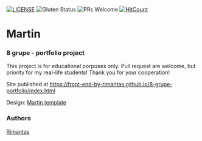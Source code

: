 [![LICENSE](https://img.shields.io/badge/license-MIT-blue.svg?style=flat-square)](https://github.com/belauzas/HTML5-website-template/blob/master/LICENSE.md)
![Gluten Status](https://img.shields.io/badge/Gluten-Free-green.svg)
![PRs Welcome](https://img.shields.io/badge/PRs-welcome-brightgreen.svg)
[![HitCount](http://hits.dwyl.com/front-end-by-rimantas/8-grupe-portfolio.svg)](http://hits.dwyl.com/front-end-by-rimantas/8-grupe-portfolio)

# Martin
### 8 grupe - portfolio project

This project is for educational porpuses only. Pull request are welcome, but priority for my real-life students! Thank you for your cooperation!

Site published at https://front-end-by-rimantas.github.io/8-grupe-portfolio/index.html

Design: [Martin template](http://inventheme.com/themeforest/martin/martin/index.html)

### Authors
[Rimantas](https://github.com/belauzas)
